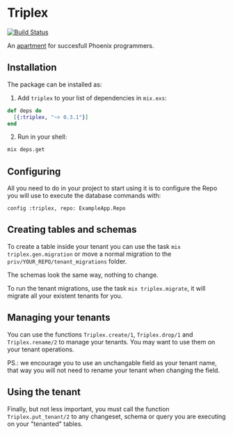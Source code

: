 # Triplex

[![Build Status](https://travis-ci.org/ateliware/triplex.svg?branch=master)](https://travis-ci.org/ateliware/triplex)

An [apartment](https://github.com/influitive/apartment) for succesfull Phoenix
programmers.

## Installation

The package can be installed as:

1. Add `triplex` to your list of dependencies in `mix.exs`:

```elixir
def deps do
  [{:triplex, "~> 0.3.1"}]
end
```

2. Run in your shell:

```bash
mix deps.get
```

## Configuring

All you need to do in your project to start using it is to configure the Repo
you will use to execute the database commands with:

    config :triplex, repo: ExampleApp.Repo

## Creating tables and schemas

To create a table inside your tenant you can use the task
`mix triplex.gen.migration` or move a normal migration to the
`priv/YOUR_REPO/tenant_migrations` folder.

The schemas look the same way, nothing to change.

To run the tenant migrations, use the task `mix triplex.migrate`, it will
migrate all your existent tenants for you.

## Managing your tenants

You can use the functions `Triplex.create/1`, `Triplex.drop/1` and
`Triplex.rename/2` to manage your tenants. You may want to use them on your
tenant operations.

PS.: we encourage you to use an unchangable field as your tenant name, that
way you will not need to rename your tenant when changing the field.

## Using the tenant

Finally, but not less important, you must call the function
`Triplex.put_tenant/2` to any changeset, schema or query you are executing
on your "tenanted" tables.

